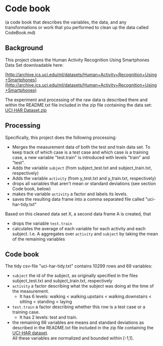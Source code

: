  # Code book
 (a code book that describes the variables, the data, and any transformations or
   work that you performed to clean up the data called CodeBook.md)

## Background

This project cleans the Human Activity Recognition Using Smartphones Data Set downloadable here:

[http://archive.ics.uci.edu/ml/datasets/Human+Activity+Recognition+Using+Smartphones](http://archive.ics.uci.edu/ml/datasets/Human+Activity+Recognition+Using+Smartphones)

The experiment and processing of the raw data is described there and within the README.txt file included
in the zip file containing the data set:
[UCI HAR Dataset.zip](http://archive.ics.uci.edu/ml/machine-learning-databases/00240/UCI%20HAR%20Dataset.zip)

## Processing

Specifically, this project does the following processing:

* Merges the measurement data of both the test and train data set.
  To keep track of which case is a test case and which case is a training case,
  a new variable "test.train" is introduced with levels "train" and "test".
* Adds the variable ```subject``` (from subject_test.txt and subject_train.txt, respectively)
* Adds the variable ```activity```  (from y_test.txt and y_train.txt, respectively)
* drops all variables that aren't mean or standard deviations (see section Code book, below)
* makes the variable ```activity``` a factor and labels its levels.
* saves the resulting data frame into a comma separated file called "uci-har-tidy.txt"

Based on this cleaned data set X, a second data frame A is created, that

* drops the variable ```test.train```
* calculates the average of each variable for each activity and each subject.
  I.e. A aggregates over ```activity``` and ```subject``` by taking the mean
  of the remaining variables

## Code book

The tidy csv-file "uci-har-tidy.txt" contains 10299 rows and 69 variables:

* ```subject``` the id of the subject, as originally specified in the files subject_test.txt and subject_train.txt, respectively
* ```activity``` a factor describing what the subject was doing at the time of the measurement.
  * It has 6 levels: walking < walking.upstairs < walking.downstairs < sitting < standing < laying
* ```test.train``` a factor describing whether this row is a test case or a training case.
  * It has 2 levels: test and train.
* the remaining 66 variables are means and standard deviations as described in the README.txt file included
  in the zip file containing the [UCI-HAR dataset](http://archive.ics.uci.edu/ml/machine-learning-databases/00240/UCI%20HAR%20Dataset.zip).  
  All these variables are normalized and bounded within [-1,1].
